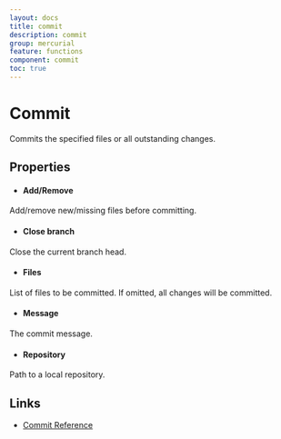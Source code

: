 ```yaml
---
layout: docs
title: commit
description: commit
group: mercurial
feature: functions
component: commit
toc: true
---
```

Commit
======

Commits the specified files or all outstanding changes.

Properties
----------

- #### Add/Remove
Add/remove new/missing files before committing.

- #### Close branch
Close the current branch head.

- #### Files
List of files to be committed.  If omitted, all changes will be committed.

- #### Message
The commit message.

- #### Repository
Path to a local repository.

Links
-----
- [Commit Reference](https://www.selenic.com/mercurial/hg.1.html#commit)
